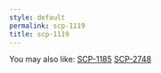 ```yaml
---
style: default
permalink: scp-1119
title: scp-1119
---
```

You may also like:
[SCP-1185](http://scp-wiki.net/scp-1185)
[SCP-2748](http://scp-wiki.net/scp-2748)